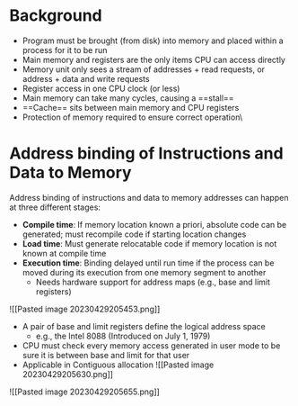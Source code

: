 # Background
- Program must be brought (from disk) into memory and placed within a process for it to be run
- Main memory and registers are the only items CPU can access directly 
- Memory unit only sees a stream of addresses + read requests, or address + data and write requests 
- Register access in one CPU clock (or less) 
- Main memory can take many cycles, causing a ==stall== 
- ==Cache== sits between main memory and CPU registers 
- Protection of memory required to ensure correct operation\

# Address binding of Instructions and Data to Memory

Address binding of instructions and data to memory addresses can happen at three different stages:

- **Compile time**: If memory location known a priori, absolute code can be generated; must recompile code if starting location changes 
- **Load time**: Must generate relocatable code if memory location is not known at compile time 
- **Execution time**: Binding delayed until run time if the process can be moved during its execution from one memory segment to another 
	- Needs hardware support for address maps (e.g., base and limit registers)

![[Pasted image 20230429205453.png]]

- A pair of base and limit registers define the logical address space 
	- e.g., the Intel 8088 (Introduced on July 1, 1979) 
- CPU must check every memory access generated in user mode to be sure it is between base and limit for that user 
- Applicable in Contiguous allocation
![[Pasted image 20230429205630.png]]

![[Pasted image 20230429205655.png]]
